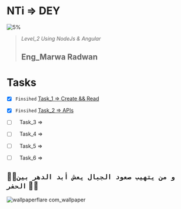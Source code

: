 # NTi => DEY

![5%](https://progress-bar.dev/5/?title=Progress)


>_Level_2 Using NodeJs & Angular_
>## Eng_Marwa Radwan




# Tasks


- [x] ` Finsihed ` [Task_1 => Create && Read](https://github.com/3Mowafy/NTi/tree/main/Task_1)
- [x] ` Finsihed ` [Task_2 => APIs](https://github.com/3Mowafy/NTi/tree/main/Task_2)
- [ ] ` ` Task_3 => 
- [ ] ` ` Task_4 => 
- [ ] ` ` Task_5 => 
- [ ] ` ` Task_6 => 


:man_student:`و من يتهيب صعود الجبال يعش أبد الدهر بين الحفر` :man_student:
--

![wallpaperflare com_wallpaper](https://user-images.githubusercontent.com/98129284/193458401-37a5181f-3bd2-4bf8-9097-d64a7304d868.jpg)
